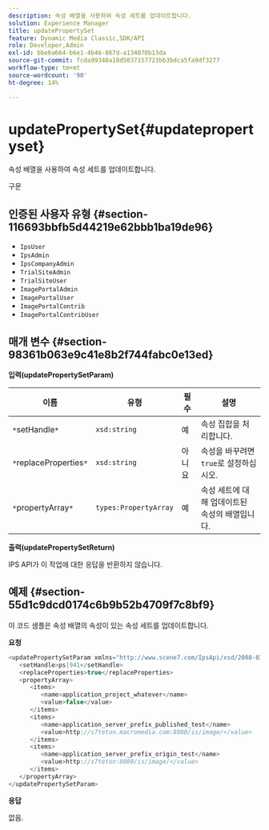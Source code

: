 ```yaml
---
description: 속성 배열을 사용하여 속성 세트를 업데이트합니다.
solution: Experience Manager
title: updatePropertySet
feature: Dynamic Media Classic,SDK/API
role: Developer,Admin
exl-id: bbe6a664-b6e1-4b46-867d-a134070b13da
source-git-commit: fcda99340a18d5037157723bb3bdca5fa9df3277
workflow-type: tm+mt
source-wordcount: '90'
ht-degree: 14%

---
```


# updatePropertySet{#updatepropertyset}

속성 배열을 사용하여 속성 세트를 업데이트합니다.

구문

## 인증된 사용자 유형 {#section-116693bbfb5d44219e62bbb1ba19de96}

* `IpsUser`
* `IpsAdmin`
* `IpsCompanyAdmin`
* `TrialSiteAdmin`
* `TrialSiteUser`
* `ImagePortalAdmin`
* `ImagePortalUser`
* `ImagePortalContrib`
* `ImagePortalContribUser`

## 매개 변수 {#section-98361b063e9c41e8b2f744fabc0e13ed}

**입력(updatePropertySetParam)**

| 이름 | 유형 | 필수 | 설명 |
|---|---|---|---|
| `*`setHandle`*` | `xsd:string` | 예 | 속성 집합을 처리합니다. |
| `*`replaceProperties`*` | `xsd:string` | 아니요 | 속성을 바꾸려면 `true`로 설정하십시오. |
| `*`propertyArray`*` | `types:PropertyArray` | 예 | 속성 세트에 대해 업데이트된 속성의 배열입니다. |

**출력(updatePropertySetReturn)**

IPS API가 이 작업에 대한 응답을 반환하지 않습니다.

## 예제 {#section-55d1c9dcd0174c6b9b52b4709f7c8bf9}

이 코드 샘플은 속성 배열의 속성이 있는 속성 세트를 업데이트합니다.

**요청**

```java
<updatePropertySetParam xmlns="http://www.scene7.com/IpsApi/xsd/2008-01-15">
   <setHandle>ps|941</setHandle>
   <replaceProperties>true</replaceProperties>
   <propertyArray>
      <items>
         <name>application_project_whatever</name>
         <value>false</value>
      </items>
      <items>
         <name>application_server_prefix_published_test</name>
         <value>http://s7teton.macromedia.com:8080/is/image/</value>
      </items>
      <items>
         <name>application_server_prefix_origin_test</name>
         <value>http://s7teton:8080/is/image/</value>
      </items>
   </propertyArray>
</updatePropertySetParam>
```

**응답**

없음.
